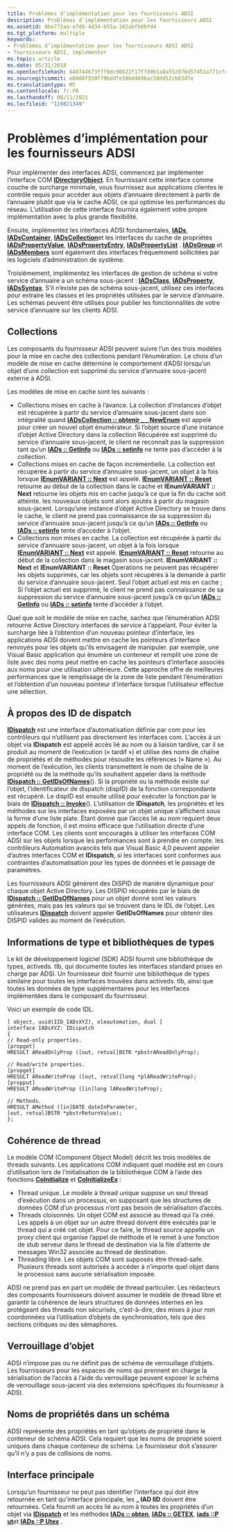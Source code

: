 ```yaml
---
title: Problèmes d’implémentation pour les fournisseurs ADSI
description: Problèmes d’implémentation pour les fournisseurs ADSI
ms.assetid: 0be772aa-e7d8-4d34-b55a-162abfb0bfd4
ms.tgt_platform: multiple
keywords:
- Problèmes d’implémentation pour les fournisseurs ADSI ADSI
- fournisseurs ADSI, implémenter
ms.topic: article
ms.date: 05/31/2018
ms.openlocfilehash: 848744673fff9dc98622f17ff89b1a8a552076d57451a771cfc0af66151213ea
ms.sourcegitcommit: e6600f550f79bddfe58bd4696ac50dd52cb03d7e
ms.translationtype: MT
ms.contentlocale: fr-FR
ms.lasthandoff: 08/11/2021
ms.locfileid: "119821349"
---
```

# <a name="implementation-issues-for-adsi-providers"></a>Problèmes d’implémentation pour les fournisseurs ADSI

Pour implémenter des interfaces ADSI, commencez par implémenter l’interface COM [**IDirectoryObject**](/windows/desktop/api/Iads/nn-iads-idirectoryobject). En fournissant cette interface comme couche de surcharge minimale, vous fournissez aux applications clientes le contrôle requis pour accéder aux objets d’annuaire directement à partir de l’annuaire plutôt que via le cache ADSI, ce qui optimise les performances du réseau. L’utilisation de cette interface fournira également votre propre implémentation avec la plus grande flexibilité.

Ensuite, implémentez les interfaces ADSI fondamentales, [**IADs**](/windows/desktop/api/Iads/nn-iads-iads), [**IADsContainer**](/windows/desktop/api/Iads/nn-iads-iadscontainer), [**IADsCollection**](/windows/desktop/api/Iads/nn-iads-iadscollection)et les interfaces du cache de propriétés [**IADsPropertyValue**](/windows/desktop/api/Iads/nn-iads-iadspropertyvalue), [**IADsPropertyEntry**](/windows/desktop/api/Iads/nn-iads-iadspropertyentry), [**IADsPropertyList**](/windows/desktop/api/Iads/nn-iads-iadspropertylist) . [**IADsGroup**](/windows/desktop/api/Iads/nn-iads-iadsgroup) et [**IADsMembers**](/windows/desktop/api/Iads/nn-iads-iadsmembers) sont également des interfaces fréquemment sollicitées par les logiciels d’administration de système.

Troisièmement, implémentez les interfaces de gestion de schéma si votre service d’annuaire a un schéma sous-jacent : [**IADsClass**](/windows/desktop/api/Iads/nn-iads-iadsclass), [**IADsProperty**](/windows/desktop/api/Iads/nn-iads-iadsproperty), [**IADsSyntax**](/windows/desktop/api/Iads/nn-iads-iadssyntax). S’il n’existe pas de schéma sous-jacent, utilisez ces interfaces pour extraire les classes et les propriétés utilisées par le service d’annuaire. Les schémas peuvent être utilisés pour publier les fonctionnalités de votre service d’annuaire sur les clients ADSI.

## <a name="collections"></a>Collections

Les composants du fournisseur ADSI peuvent suivre l’un des trois modèles pour la mise en cache des collections pendant l’énumération. Le choix d’un modèle de mise en cache détermine le comportement d’ADSI lorsqu’un objet d’une collection est supprimé du service d’annuaire sous-jacent externe à ADSI.

Les modèles de mise en cache sont les suivants :

-   Collections mises en cache à l’avance. La collection d’instances d’objet est récupérée à partir du service d’annuaire sous-jacent dans son intégralité quand [**IADsCollection :: obtenir \_ \_ NewEnum**](/windows/desktop/api/Iads/nf-iads-iadscollection-get__newenum) est appelé pour créer un nouvel objet énumérateur. Si l’objet source d’une instance d’objet Active Directory dans la collection Récupérée est supprimé du service d’annuaire sous-jacent, le client ne reconnaît pas la suppression tant qu’un [**IADs :: GetInfo**](/windows/desktop/api/Iads/nf-iads-iads-getinfo) ou [**IADs :: setinfo**](/windows/desktop/api/Iads/nf-iads-iads-setinfo) ne tente pas d’accéder à la collection.
-   Collections mises en cache de façon incrémentielle. La collection est récupérée à partir du service d’annuaire sous-jacent, un objet à la fois lorsque [**IEnumVARIANT :: Next**](/windows/win32/api/oaidl/nf-oaidl-ienumvariant-next) est appelé. [**IEnumVARIANT :: Reset**](/windows/win32/api/oaidl/nf-oaidl-ienumvariant-reset) retourne au début de la collection dans le cache et **IEnumVARIANT :: Next** retourne les objets mis en cache jusqu’à ce que la fin du cache soit atteinte. les nouveaux objets sont alors ajoutés à partir du magasin sous-jacent. Lorsqu’une instance d’objet Active Directory se trouve dans le cache, le client ne prend pas connaissance de sa suppression du service d’annuaire sous-jacent jusqu’à ce qu’un [**IADs :: GetInfo**](/windows/desktop/api/Iads/nf-iads-iads-getinfo) ou [**IADs :: setinfo**](/windows/desktop/api/Iads/nf-iads-iads-setinfo) tente d’accéder à l’objet.
-   Collections non mises en cache. La collection est récupérée à partir du service d’annuaire sous-jacent, un objet à la fois lorsque [**IEnumVARIANT :: Next**](/windows/win32/api/oaidl/nf-oaidl-ienumvariant-next) est appelé. [**IEnumVARIANT :: Reset**](/windows/win32/api/oaidl/nf-oaidl-ienumvariant-reset) retourne au début de la collection dans le magasin sous-jacent. **IEnumVARIANT :: Next** et **IEnumVARIANT :: Reset** Operations ne peuvent pas récupérer les objets supprimés, car les objets sont récupérés à la demande à partir du service d’annuaire sous-jacent. Seul l’objet actuel est mis en cache ; Si l’objet actuel est supprimé, le client ne prend pas connaissance de sa suppression du service d’annuaire sous-jacent jusqu’à ce qu’un [**IADs :: GetInfo**](/windows/desktop/api/Iads/nf-iads-iads-getinfo) ou [**IADs :: setinfo**](/windows/desktop/api/Iads/nf-iads-iads-setinfo) tente d’accéder à l’objet.

Quel que soit le modèle de mise en cache, sachez que l’énumération ADSI retourne Active Directory interfaces de service à l’appelant. Pour éviter la surcharge liée à l’obtention d’un nouveau pointeur d’interface, les applications ADSI doivent mettre en cache les pointeurs d’interface renvoyés pour les objets qu’ils envisagent de manipuler. par exemple, une Visual Basic application qui énumère un conteneur et remplit une zone de liste avec des noms peut mettre en cache les pointeurs d’interface associés aux noms pour une utilisation ultérieure. Cette approche offre de meilleures performances que le remplissage de la zone de liste pendant l’énumération et l’obtention d’un nouveau pointeur d’interface lorsque l’utilisateur effectue une sélection.

## <a name="about-dispatch-ids"></a>À propos des ID de dispatch

[**IDispatch**](/previous-versions/windows/desktop/automat/implementing-the-idispatch-interface) est une interface d’automatisation définie par com pour les contrôleurs qui n’utilisent pas directement les interfaces com. L’accès à un objet via **IDispatch** est appelé accès lié au nom ou à liaison tardive, car il se produit au moment de l’exécution (« tardif ») et utilise des noms de chaîne de propriétés et de méthodes pour résoudre les références (« Name »). Au moment de l’exécution, les clients transmettent le nom de chaîne de la propriété ou de la méthode qu’ils souhaitent appeler dans la méthode [**IDispatch :: GetIDsOfNames**](/windows/win32/api/oaidl/nf-oaidl-idispatch-getidsofnames)(). Si la propriété ou la méthode existe sur l’objet, l’identificateur de dispatch (dispID) de la fonction correspondante est récupéré. Le dispID est ensuite utilisé pour exécuter la fonction par le biais de [**IDispatch :: Invoke**](/windows/win32/api/oaidl/nf-oaidl-idispatch-invoke)(). L’utilisation de **IDispatch**, les propriétés et les méthodes sur les interfaces exposées par un objet unique s’affichent sous la forme d’une liste plate. Étant donné que l’accès lié au nom requiert deux appels de fonction, il est moins efficace que l’utilisation directe d’une interface COM. Les clients sont encouragés à utiliser les interfaces COM ADSI sur les objets lorsque les performances sont à prendre en compte. les contrôleurs Automation avancés tels que Visual Basic 4,0 peuvent appeler d’autres interfaces COM et **IDispatch**, si les interfaces sont conformes aux contraintes d’automatisation pour les types de données et le passage de paramètres.

Les fournisseurs ADSI génèrent des DISPID de manière dynamique pour chaque objet Active Directory. Les DISPID récupérés par le biais de [**IDispatch :: GetIDsOfNames**](/windows/win32/api/oaidl/nf-oaidl-idispatch-getidsofnames) pour un objet donné sont les valeurs générées, mais pas les valeurs qui se trouvent dans le IDL de l’objet. Les utilisateurs [**IDispatch**](/previous-versions/windows/desktop/automat/implementing-the-idispatch-interface) doivent appeler **GetIDsOfNames** pour obtenir des DISPID valides au moment de l’exécution.

## <a name="type-information-and-type-libraries"></a>Informations de type et bibliothèques de types

Le kit de développement logiciel (SDK) ADSI fournit une bibliothèque de types, activeds. tlb, qui documente toutes les interfaces standard prises en charge par ADSI. Un fournisseur doit fournir une bibliothèque de types similaire pour toutes les interfaces trouvées dans activeds. tlb, ainsi que toutes les données de type supplémentaires pour les interfaces implémentées dans le composant du fournisseur.

Voici un exemple de code IDL.

``` syntax
[ object, uuid(IID_IADsXYZ), oleautomation, dual ]
interface IADsXYZ: IDispatch
{
// Read-only properties.
[propget]
HRESULT AReadOnlyProp ([out, retval]BSTR *pbstrAReadOnlyProp);
 
// Read/write properties.
[propget]
HRESULT AReadWriteProp ([out, retval]long *plAReadWriteProp);
[propput]
HRESULT AReadWriteProp ([in]long lAReadWriteProp);
 
// Methods.
HRESULT AMethod ([in]DATE dateInParameter,
[out, retval]BSTR *pbstrReturnValue);
};
```

## <a name="thread-safety"></a>Cohérence de thread

Le modèle COM (Component Object Model) décrit les trois modèles de threads suivants. Les applications COM indiquent quel modèle est en cours d’utilisation lors de l’initialisation de la bibliothèque COM à l’aide des fonctions [**CoInitialize**](/windows/win32/api/objbase/nf-objbase-coinitialize) et [**CoInitializeEx**](/windows/win32/api/combaseapi/nf-combaseapi-coinitializeex) :

-   Thread unique. Le modèle à thread unique suppose un seul thread d’exécution dans un processus, en supposant que les structures de données COM d’un processus n’ont pas besoin de sérialisation d’accès.
-   Threads cloisonnés. Un objet COM est associé au thread qui l’a créé. Les appels à un objet sur un autre thread doivent être exécutés par le thread qui a créé cet objet. Pour ce faire, le thread source appelle un proxy client qui organise l’appel de méthode et le remet à une fonction de stub serveur dans le thread de destination via la file d’attente de messages Win32 associée au thread de destination.
-   Threading libre. Les objets COM sont supposés être thread-safe. Plusieurs threads sont autorisés à accéder à n’importe quel objet dans le processus sans aucune sérialisation imposée.

ADSI ne prend pas en part un modèle de thread particulier. Les rédacteurs des composants fournisseurs doivent assumer le modèle de thread libre et garantir la cohérence de leurs structures de données internes en les protégeant des threads non sécurisés, c’est-à-dire, des mises à jour non coordonnées via l’utilisation d’objets de synchronisation, tels que des sections critiques ou des sémaphores.

## <a name="object-locking"></a>Verrouillage d’objet

ADSI n’impose pas ou ne définit pas de schéma de verrouillage d’objets. Les fournisseurs pour les espaces de noms qui prennent en charge la sérialisation de l’accès à l’aide du verrouillage peuvent exposer le schéma de verrouillage sous-jacent via des extensions spécifiques du fournisseur à ADSI.

## <a name="property-names-within-a-schema"></a>Noms de propriétés dans un schéma

ADSI représente des propriétés en tant qu’objets de propriété dans le conteneur de schéma ADSI. Cela requiert que les noms de propriété soient uniques dans chaque conteneur de schéma. Le fournisseur doit s’assurer qu’il n’y a pas de collisions de noms.

## <a name="primary-interface"></a>Interface principale

Lorsqu’un fournisseur ne peut pas identifier l’interface qui doit être retournée en tant qu’interface principale, les **\_ IAD IID** doivent être retournées. Cela fournit un accès lié au nom à toutes les propriétés d’un objet via [**IDispatch**](/previous-versions/windows/desktop/automat/implementing-the-idispatch-interface) et les méthodes [**IADs :: obten**](/windows/desktop/api/Iads/nf-iads-iads-get), [**IADs :: GETEX**](/windows/desktop/api/Iads/nf-iads-iads-getex), [**iads ::P ut**](/windows/desktop/api/Iads/nf-iads-iads-put)et [**IADs ::P Utex**](/windows/desktop/api/Iads/nf-iads-iads-putex) .

 

 